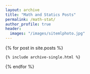 ```yaml
---
layout: archive
title: "Math and Statics Posts"
permalink: /math-stat/
author_profile: true
header: 
  images: "/images/sitemlphoto.jpg"
---
```


{% for post in site.posts %}

    {% include archive-single.html %}

{% endfor %}
